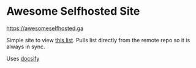 # Awesome Selfhosted Site

https://awesomeselfhosted.ga

Simple site to view [this list](https://github.com/awesome-selfhosted/awesome-selfhosted).
Pulls list directly from the remote repo so it is always in sync.

Uses [docsify](https://docsify.js.org/)
